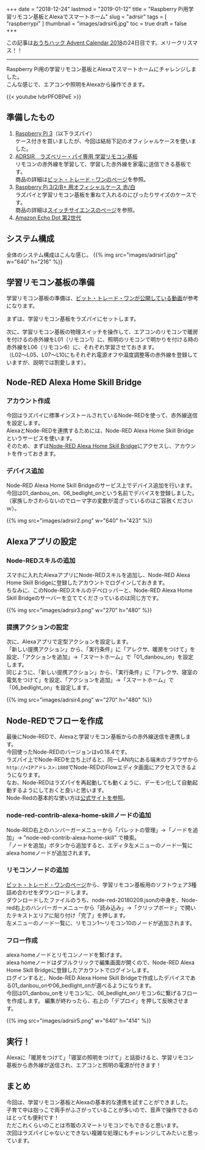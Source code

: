 +++
date = "2018-12-24"
lastmod = "2019-01-12"
title = "Raspberry Pi用学習リモコン基板とAlexaでスマートホーム"
slug = "adrsir"
tags = [
  "raspberrypi"
]
thumbnail = "images/adrsir6.jpg"
toc = true
draft = false
+++

この記事は[おうちハック Advent Calendar 2018](https://qiita.com/advent-calendar/2018/ouch-hack/)の24日目です。メリークリスマス！！

---

Raspberry Pi用の学習リモコン基板とAlexaでスマートホームにチャレンジしました。  
こんな感じで、エアコンや照明をAlexaから操作できます。

{{< youtube lvbrPFOBPeE >}}

## 準備したもの

1. [Raspberry Pi 3](https://amzn.to/2CfAtMA)（以下ラズパイ）  
ケース付きを買いましたが、今回は結局下記のオフィシャルケースを使いました。
1. [ADRSIR　ラズベリー・パイ専用 学習リモコン基板](https://amzn.to/2Cf8AnR)  
リモコンの赤外線を学習して、学習した赤外線を家電に送信できる基板です。  
商品の詳細は[ビット・トレード・ワンのページ](http://bit-trade-one.co.jp/product/module/adrsir/)を参照。
1. [Raspberry Pi 3/2/B+ 用オフィシャルケース 赤/白](https://amzn.to/2Cety6i)  
ラズパイと学習リモコン基板を重ねて入れるのにぴったりサイズのケースです。  
商品の詳細は[スイッチサイエンスのページ](https://www.switch-science.com/catalog/2647/)を参照。
1. [Amazon Echo Dot 第2世代](https://amzn.to/2CrviJB)  

## システム構成

全体のシステム構成はこんな感じ。
{{% img src="images/adrsir1.jpg" w="640" h="216" %}}

## 学習リモコン基板の準備

学習リモコン基板の準備は、[ビット・トレード・ワンが公開している動画](https://youtu.be/Mfq-TaU2dcU/)が参考になります。

まずは、学習リモコン基板をラズパイにセットします。  

次に、学習リモコン基板の物理スイッチを操作して、エアコンのリモコンで暖房を付けるの赤外線をL01（リモコン1）に、照明のリモコンで明かりを付ける時の赤外線をL06（リモコン6）に、それぞれ学習させておきます。  
（L02〜L05、L07〜L10にもそれぞれ電源オフや温度調整等の赤外線を登録していますが、説明では割愛します）。

## Node-RED Alexa Home Skill Bridge

### アカウント作成
今回はラズパイに標準インストールされているNode-REDを使って、赤外線送信を設定します。  
AlexaとNode-REDを連携するためには、Node-RED Alexa Home Skill Bridgeというサービスを使います。  
そのため、まずは[Node-RED Alexa Home Skill Bridge](https://alexa-node-red.bm.hardill.me.uk/)にアクセスし、アカウントを作っておきます。  

### デバイス追加
Node-RED Alexa Home Skill Bridgeのサービス上でデバイス追加を行います。  
今回は01_danbou_on、06_bedlight_onという名前でデバイスを登録しました。  
（家族しかさわらないのでローマ字の変数が混ざっているのはご容赦くださいｗ）。

{{% img src="images/adrsir2.png" w="640" h="423" %}}

## Alexaアプリの設定

### Node-REDスキルの追加
スマホに入れたAlexaアプリにNode-REDスキルを追加し、Node-RED Alexa Home Skill Bridgeに登録したアカウントでログインしておきます。  
ちなみに、このNode-REDスキルのデベロッパーと、Node-RED Alexa Home Skill Bridgeのサーバーを立ててくださっているのは同じ方です。

{{% img src="images/adrsir3.png" w="270" h="480" %}}

### 提携アクションの設定
次に、Alexaアプリで定型アクションを設定します。  
「新しい提携アクション」から、「実行条件」に「アレクサ、暖房をつけて」を設定、「アクションを追加」→「スマートホーム」で「01_danbou_on」を設定します。  
同じように、「新しい提携アクション」から、「実行条件」に「アレクサ、寝室の電気をつけて」を設定、「アクションを追加」→「スマートホーム」で「06_bedlight_on」を設定します。  

{{% img src="images/adrsir4.png" w="270" h="480" %}}

## Node-REDでフローを作成
最後にNode-REDで、Alexaと学習リモコン基板からの赤外線送信を連携します。  
今回使ったNode-REDのバージョンはv0.18.4です。  
ラズパイ上でNode-REDを立ち上げると、同一LAN内にある端末のブラウザから`http://<IPアドレス>:1880`でNode-REDのFlowエディタ画面にアクセスできるようになります。  
なお、Node-REDはラズパイを再起動しても動くように、デーモン化して自動起動するようにしておくと良いと思います。  
Node-Redの基本的な使い方は[公式サイトを参照](https://nodered.org/)。

### node-red-contrib-alexa-home-skillノードの追加
Node-RED右上のハンバーガーメニューから「パレットの管理」→「ノードを追加」→ "node-red-contrib-alexa-home-skill" で検索。  
「ノードを追加」ボタンから追加すると、エディタ左メニューのノード一覧にalexa homeノードが追加されます。

### リモコンノードの追加
[ビット・トレード・ワンのページ](http://bit-trade-one.co.jp/blog/2017121302/)から、学習リモコン基板用のソフトウェア3種詰め合わせをダウンロードします。  
ダウンロードしたファイルのうち、node-red-20180209.jsonの中身を、Node-red右上のハンバーガーメニューから「読み込み」→「クリップボード」で開いたテキストエリアに貼り付け「完了」を押します。  
左メニューのノード一覧に、リモコン1〜リモコン10のノードが追加されます。

### フロー作成
alexa homeノードとリモコンノードを繋げます。  
alexa homeノードはダブルクリックで編集画面が開くので、Node-RED Alexa Home Skill Bridgeに登録したアカウントでログインします。  
ログインすると、Node-RED Alexa Home Skill Bridgeで作成したデバイスである01_danbou_onや06_bedlight_onが選べるようになります。  
今回は01_danbou_onをリモコン1に、06_bedlight_onリモコン6に繋げるフローを作成します。
編集が終わったら、右上の「デプロイ」を押して反映させます。

{{% img src="images/adrsir5.png" w="640" h="414" %}}

## 実行！
Alexaに「暖房をつけて」「寝室の照明をつけて」と話掛けると、学習リモコン基板から赤外線が送信され、エアコンと照明の電源が付きます！

## まとめ
今回は、学習リモコン基板とAlexaの基本的な連携を試すことができました。  
子育て中は抱っこで両手がふさがっていることが多いので、音声で操作できるのはとっても便利です！  
ただこれくらいのことは市販のスマートリモコンでもできると思います。  
次回はラズパイじゃないとできない複雑な処理にもチャレンジしてみたいと思っています。  



